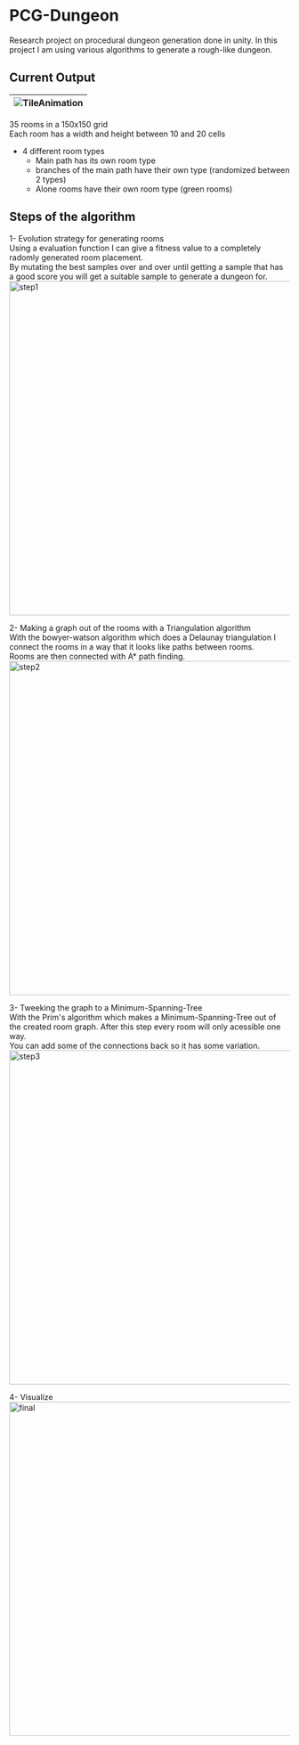 # PCG-Dungeon

Research project on procedural dungeon generation done in unity.
In this project I am using various algorithms to generate a rough-like dungeon.

## Current Output
| ![TileAnimation](https://github.com/manijs82/PCG-Dungeon/assets/57400375/072014d9-f8a4-447a-b914-004460d9a49c) | 
|:--:| 
35 rooms in a 150x150 grid <br>
Each room has a width and height between 10 and 20 cells
- 4 different room types
  - Main path has its own room type
  - branches of the main path have their own type (randomized between 2 types)
  - Alone rooms have their own room type (green rooms)

## Steps of the algorithm

1- Evolution strategy for generating rooms <br>
Using a evaluation function I can give a fitness value to a completely radomly generated room placement. <br>
By mutating the best samples over and over until getting a sample that has a good score you will get a suitable sample to generate a dungeon for. <br> 
<img src="https://user-images.githubusercontent.com/57400375/230924478-20ff97cc-2c19-4dea-9e35-ea9ddccb3064.png" alt="step1" width="600"/> <br>

2- Making a graph out of the rooms with a Triangulation algorithm <br>
With the bowyer-watson algorithm which does a Delaunay triangulation I connect the rooms in a way that it looks like paths between rooms. <br>
Rooms are then connected with A* path finding. <br>
<img src="https://user-images.githubusercontent.com/57400375/230924690-4fd772ca-e73c-4b05-80e6-71799fba1f91.png" alt="step2" width="600"/> <br>

3- Tweeking the graph to a Minimum-Spanning-Tree <br>
With the Prim's algorithm which makes a Minimum-Spanning-Tree out of the created room graph. After this step every room will only acessible one way. <br>
You can add some of the connections back so it has some variation. <br>
<img src="https://user-images.githubusercontent.com/57400375/230924829-3094effd-a2b4-4390-8a94-62cfe7b3dccf.png" alt="step3" width="600"/> <br>

4- Visualize <br>
<img src="https://user-images.githubusercontent.com/57400375/230924879-4f9c1de1-1f9b-4ebf-a5a8-1ee8db7efa78.png" alt="final" width="600"/> <br>
